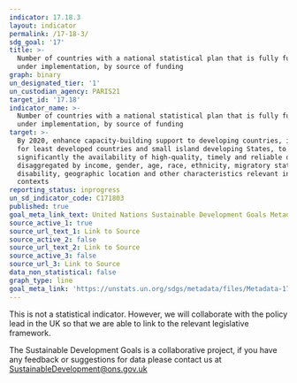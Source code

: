 ```yaml
---
indicator: 17.18.3
layout: indicator
permalink: /17-18-3/
sdg_goal: '17'
title: >-
  Number of countries with a national statistical plan that is fully funded and
  under implementation, by source of funding
graph: binary
un_designated_tier: '1'
un_custodian_agency: PARIS21
target_id: '17.18'
indicator_name: >-
  Number of countries with a national statistical plan that is fully funded and
  under implementation, by source of funding
target: >-
  By 2020, enhance capacity-building support to developing countries, including
  for least developed countries and small island developing States, to increase
  significantly the availability of high-quality, timely and reliable data
  disaggregated by income, gender, age, race, ethnicity, migratory status,
  disability, geographic location and other characteristics relevant in national
  contexts
reporting_status: inprogress
un_sd_indicator_code: C171803
published: true
goal_meta_link_text: United Nations Sustainable Development Goals Metadata (pdf 468kB)
source_active_1: true
source_url_text_1: Link to Source
source_active_2: false
source_url_text_2: Link to Source
source_active_3: false
source_url_3: Link to Source
data_non_statistical: false
graph_type: line
goal_meta_link: 'https://unstats.un.org/sdgs/metadata/files/Metadata-17-18-03.pdf'
---
```



This is not a statistical indicator. However, we will collaborate with the policy lead in the UK so that we are able to link to the relevant legislative framework.

The Sustainable Development Goals is a collaborative project, if you have any feedback or suggestions for data please contact us at <SustainableDevelopment@ons.gov.uk>
